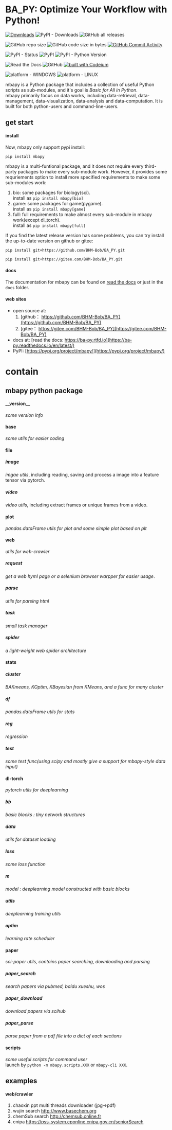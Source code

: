 <!--
 * @Author: BHM-Bob 2262029386@qq.com
 * @Date: 2022-10-19 22:16:22
 * @LastEditors: BHM-Bob 2262029386@qq.com
 * @LastEditTime: 2024-04-04 19:36:44
 * @Description: 
-->
# BA_PY: Optimize Your Workflow with Python!
[![Downloads](https://static.pepy.tech/badge/mbapy)](https://pepy.tech/project/mbapy) ![PyPI - Downloads](https://img.shields.io/pypi/dm/mbapy) ![GitHub all releases](https://img.shields.io/github/downloads/BHM-Bob/BA_PY/total?label=GitHub%20all%20releases%20downloads)

![GitHub repo size](https://img.shields.io/github/repo-size/BHM-Bob/BA_PY) ![GitHub code size in bytes](https://img.shields.io/github/languages/code-size/BHM-Bob/BA_PY) [![GitHub Commit Activity](https://img.shields.io/github/commit-activity/m/BHM-Bob/BA_PY)](https://github.com/BHM-Bob/BA_PY/pulse)

![PyPI - Status](https://img.shields.io/pypi/status/mbapy?label=PyPI%20Status) ![PyPI](https://img.shields.io/pypi/v/mbapy) ![PyPI - Python Version](https://img.shields.io/pypi/pyversions/mbapy)

![Read the Docs](https://img.shields.io/readthedocs/ba-py) ![GitHub](https://img.shields.io/github/license/BHM-Bob/BA_PY) [![built with Codeium](https://codeium.com/badges/main)](https://codeium.com)

![platform - WINDOWS](https://camo.githubusercontent.com/c292429e232884db22e86c2ea2ea7695bc49dc4ae13344003a95879eeb7425d8/68747470733a2f2f696d672e736869656c64732e696f2f62616467652f57696e646f77732d3030373844363f7374796c653d666f722d7468652d6261646765266c6f676f3d77696e646f7773266c6f676f436f6c6f723d7768697465) ![platform - LINUX](https://camo.githubusercontent.com/7eefb2ba052806d8a9ce69863c2eeb3b03cd5935ead7bd2e9245ae2e705a1adf/68747470733a2f2f696d672e736869656c64732e696f2f62616467652f4c696e75782d4643433632343f7374796c653d666f722d7468652d6261646765266c6f676f3d6c696e7578266c6f676f436f6c6f723d626c61636b)

mbapy is a Python package that includes a collection of useful Python scripts as sub-modules, and it's goal is *Basic for All in Python*.  
mbapy primarily focus on data works, including data-retrieval, data-management, data-visualization, data-analysis and data-computation. It is built for both python-users and command-line-users.

## get start

#### install 
Now, mbapy only support pypi install:  
```
pip install mbapy
```

mbapy is a multi-funtional package, and it does not require every third-party packages to make every sub-module work. However, it provides some requriements option to install more specified requirements to make some sub-modules work:  
1. bio: some packages for biology(sci).  
    install as `pip install mbapy[bio]`  
2. game: some packages for game(pygame).  
    install as `pip install mbapy[game]`  
3. full: full requirements to make almost every sub-module in mbapy work(except dl_torch).  
     install as `pip install mbapy[full]`  

If you find the latest release version has some problems, you can try install the up-to-date version on github or gitee:  
```
pip install git+https://github.com/BHM-Bob/BA_PY.git
```
```
pip install git+https://gitee.com/BHM-Bob/BA_PY.git
```

#### docs
The documentation for mbapy can be found on [read the docs](https://ba-py.readthedocs.io/en/latest/) or just in the `docs` folder.

#### web sites
- open source at:  
    1. [github： https://github.com/BHM-Bob/BA_PY](https://github.com/BHM-Bob/BA_PY)  
    2. [gitee： https://gitee.com/BHM-Bob/BA_PY](https://gitee.com/BHM-Bob/BA_PY)  
- docs at: [read the docs: https://ba-py.rtfd.io](https://ba-py.readthedocs.io/en/latest/)  
- PyPI: [https://pypi.org/project/mbapy/](https://pypi.org/project/mbapy/)  

# contain  
## mbapy python package  
#### \_\_version\_\_  
*some version info*  

#### base  
*some utils for easier coding*

#### file
##### image
*imgae utils*, including reading, saving and process a image into a feature tensor via pytorch.  
##### video
*video utils*, including extract frames or unique frames from a video.  

#### plot
*pandas.dataFrame utils for plot and some simple plot based on plt*  

#### web
*utils for web-crawler*  
##### request
*get a web hyml page or a selenium browser warpper for easier usage*.  
##### parse
*utils for parsing html*  
##### task
*small task manager*  
##### spider
*a light-weight web spider architecture*  

#### stats
##### cluster
*BAKmeans, KOptim, KBayesian from KMeans, and a func for many cluster*  
##### df
*pandas.dataFrame utils for stats*  
##### reg
*regression*  
##### test
*some test func(using scipy and mostly give a support for mbapy-style data input)*  

#### dl-torch
*pytorch utils for deeplearning*  
##### bb
*basic blocks : tiny network structures*  
##### data
*utils for dataset loading*  
##### loss
*some loss function*  
##### m
*model : deeplearning model constructed with basic blocks*  
##### utils
*deeplearning training utils*  
##### optim
*learning rate scheduler*

#### paper
*sci-paper utils, contains paper searching, downloading and parsing*  
##### paper_search
*search papers via pubmed, baidu xueshu, wos*  
##### paper_download
*download papers via scihub*  
##### paper_parse
*parse paper from a pdf file into a dict of each sections* 

#### scripts
*some useful scripts for command user*  
launch by `python -m mbapy.scripts.XXX` or `mbapy-cli XXX`.  

## examples
#### web/crawler
1. chaoxin ppt multi threads downloader (jpg->pdf)
2. wujin search http://www.basechem.org
3. chemSub search http://chemsub.online.fr
4. cnipa https://pss-system.cponline.cnipa.gov.cn/seniorSearch

